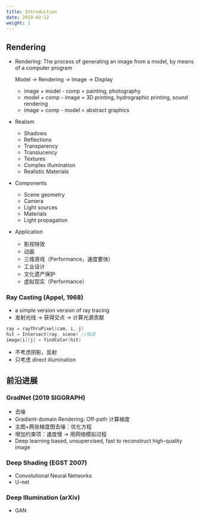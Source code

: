 ```yaml
---
title: Introduction
date: 2019-02-12
weight: 1
---
```


## Rendering

- Rendering: The process of generating an image from a model, by means of a computer program

  Model -> Rendering -> Image -> Display

  - image + model - comp = painting, photography
  - model + comp - image = 3D printing, hydrographic printing, sound rendering
  - image + comp - model = abstract graphics

- Realism
  - Shadows
  - Reflections
  - Transparency
  - Translucency
  - Textures
  - Complex illumination
  - Realistic Materials
- Components
  - Scene geometry
  - Camera
  - Light sources
  - Materials
  - Light propagation
- Application
  - 影视特效
  - 动画
  - 三维游戏（Performance，速度要快）
  - 工业设计
  - 文化遗产保护
  - 虚拟现实（Performance）

### Ray Casting (Appel, 1968)

- a simple version version of ray tracing
- 发射光线 -> 获得交点 -> 计算光源贡献

```cpp
ray = rayThruPixel(cam, i, j)
hit = Intersect(ray, scene) //瓶颈
image[i][j] = findColor(hit)
```

- 不考虑阴影，反射
- 只考虑 direct illumination

## 前沿进展

### GradNet (2019 SIGGRAPH)

- 去噪
- Gradient-domain Rendering: Off-path 计算梯度
- 主图+两张梯度图去噪：优化方程
- 增加约束项：速度慢 -> 用网络模拟过程
- Deep learning based, unsupervised, fast to reconstruct high-quality image

### Deep Shading (EGST 2007)

- Convolutional Neural Networks
- U-net

### Deep Illumination (arXiv)

- GAN